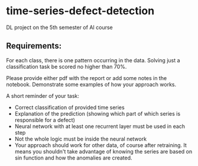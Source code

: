 # time-series-defect-detection
DL project on the 5th semester of AI course


## Requirements:

For each class, there is one pattern occurring in the data. Solving just a classification task be scored no higher than 70%.

Please provide either pdf with the report or add some notes in the notebook. Demonstrate some examples of how your approach works.

A short reminder of your task:
 - Correct classification of provided time series
 - Explanation of the prediction (showing which part of which series is responsible for a defect)
 - Neural network with at least one recurrent layer must be used in each step
 - Not the whole logic must be inside the neural network
 - Your approach should work for other data, of course after retraining. It means you shouldn't take advantage of knowing the series are based on sin function and how the anomalies are created.